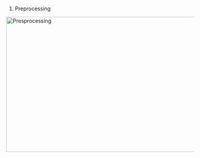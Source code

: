 1) Preprocessing
<img width="1724" height="364" alt="Presprocessing" src="https://github.com/user-attachments/assets/a6b02a7a-0329-46cb-8041-c69b49abd1b5" />
